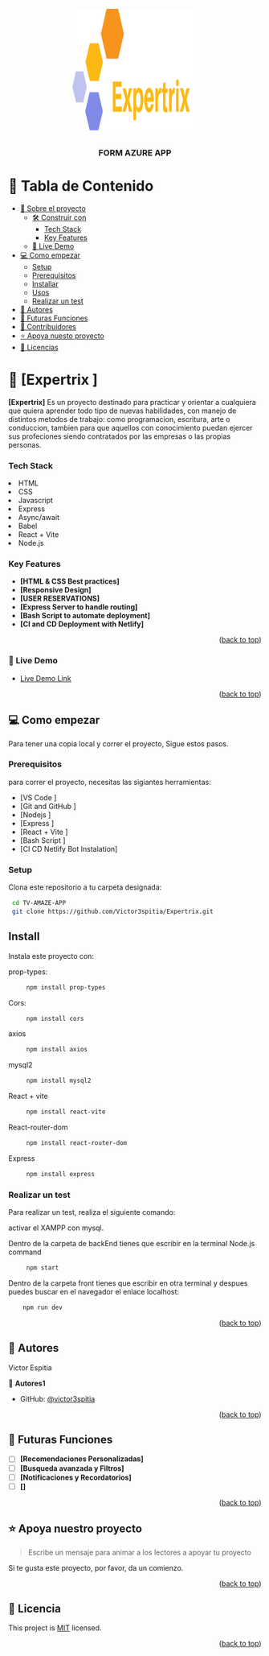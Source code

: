 <a name="readme-top"></a>

<div align="center">

<img src="./frontEnd/public/expertrix.png" alt="logo" width="250" height="250" />
  <br/>

  <h3><b>FORM AZURE APP</b></h3>

</div>

<!-- tabla de contenido -->

# 📗 Tabla de Contenido

- [📖 Sobre el proyecto](#about-project)
  - [🛠 Construir con](#built-with)
    - [Tech Stack](#tech-stack)
    - [Key Features](#key-features)
  - [🚀 Live Demo](#live-demo)
- [💻 Como empezar](#getting-started)
  - [Setup](#setup)
  - [Prerequisitos](#prerequisites)
  - [Installar](#install)
  - [Usos](#usage)
  - [Realizar un test](#run-tests)
- [👥 Autores](#authors)
- [🔭 Futuras Funciones](#future-features)
- [🤝 Contribuidores](#contributing)
- [⭐️ Apoya nuesto proyecto](#support)
- [📝 Licencias](#license)

<!-- Descripcion de proyecto -->

# 📖 [Expertrix ] <a name="about-project"></a>

**[Expertrix]** Es un proyecto destinado para practicar y orientar a cualquiera que quiera aprender todo tipo de nuevas habilidades, con manejo de distintos metodos de trabajo: como programacion, escritura, arte o conduccion, tambien para que aquellos con conocimiento puedan ejercer sus profeciones siendo contratados por las empresas o las propias personas.

### Tech Stack <a name="tech-stack"></a>

<li> HTML </li>
<li> CSS </li>
<li> Javascript </li>
<li> Express </li>
<li> Async/await </li>
<li> Babel </li>
<li> React + Vite </li>
<li> Node.js </li>
<!-- Funciones -->

### Key Features <a name="key-features"></a>

- **[HTML & CSS Best practices]**
- **[Responsive Design]**
- **[USER RESERVATIONS]**
- **[Express Server to handle routing]**
- **[Bash Script to automate deployment]**
- **[CI and CD Deployment with Netlify]**

<p align="right">(<a href="#readme-top">back to top</a>)</p>

<!-- LIVE DEMO -->

### 🚀 Live Demo <a name="live-demo"></a>

<!-- aqui va el github actions -->

- [Live Demo Link](	https://google.com)



<p align="right">(<a href="#readme-top">back to top</a>)</p>

<!-- Como empezar -->

## 💻 Como empezar <a name="getting-started"></a>

Para tener una copia local y correr el proyecto, Sigue estos pasos.

### Prerequisitos
para correr el proyecto, necesitas las sigiantes herramientas:
- [VS Code ]
- [Git and GitHub ]
- [Nodejs ]
- [Express ]
- [React + Vite ]
- [Bash Script ]
- [CI CD Netlify Bot  Instalation]

### Setup

Clona este repositorio a tu carpeta designada:
```sh
 cd TV-AMAZE-APP
 git clone https://github.com/Victor3spitia/Expertrix.git
```

## Install

Instala este proyecto con:

prop-types:
```sh
     npm install prop-types
```

Cors:
```sh
     npm install cors
```

axios
```sh
     npm install axios
```

mysql2
```sh
     npm install mysql2
```
React + vite
```sh
     npm install react-vite
```
React-router-dom
```sh
     npm install react-router-dom
```

Express 
```sh
     npm install express 
```

### Realizar un test

Para realizar un test, realiza el siguiente comando:

activar el XAMPP con mysql.

Dentro de la carpeta de backEnd tienes que escribir en la terminal Node.js command
```sh
     npm start
```

Dentro de la carpeta front tienes que escribir en otra terminal y despues puedes buscar en el 
navegador el enlace localhost:
```sh
    npm run dev
```


<p align="right">(<a href="#readme-top">back to top</a>)</p>

<!-- autores -->

## 👥 Autores <a name="authors"></a>

Victor Espitia

👤 **Autores1**

- GitHub: [@victor3spitia](https://github.com/Victor3spitia)

<p align="right">(<a href="#readme-top">back to top</a>)</p>

<!-- Futuras Funciones -->

## 🔭 Futuras Funciones <a name="future-features"></a>


- [ ] **[Recomendaciones Personalizadas]**
- [ ] **[Busqueda avanzada y Filtros]**
- [ ] **[Notificaciones y Recordatorios]**
- [ ] **[]**

<p align="right">(<a href="#readme-top">back to top</a>)</p>



<!-- Soporte -->

## ⭐️ Apoya nuestro proyecto <a name="support"></a>

> Escribe un mensaje para animar a los lectores a apoyar tu proyecto

Si te gusta este proyecto, por favor, da un comienzo.

<p align="right">(<a href="#readme-top">back to top</a>)</p>


<!-- LICENSE -->

## 📝 Licencia <a name="license"></a>

This project is [MIT](/LICENSE.md) licensed.

<p align="right">(<a href="#readme-top">back to top</a>)</p>
